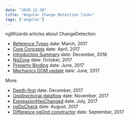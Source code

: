 ```yaml
---
date: "2018-12-30"
title: "Angular Change Detection links"
tags: ['angular']
---
```

ngWizards articles about ChangeDetection

* [Reference Types](https://blog.angularindepth.com/exploring-angular-dom-abstractions-80b3ebcfc02) date: March, 2017
* [Core Concepts](https://blog.angularindepth.com/everything-you-need-to-know-about-change-detection-in-angular-8006c51d206f) date: April, 2017
* [Introduction Summary](https://blog.angularindepth.com/a-gentle-introduction-into-change-detection-in-angular-33f9ffff6f10) date: December, 2018
* [NgZone](https://blog.angularindepth.com/do-you-still-think-that-ngzone-zone-js-is-required-for-change-detection-in-angular-16f7a575afef) date: October, 2017
* [Property Binding](https://blog.angularindepth.com/the-mechanics-of-property-bindings-update-in-angular-39c0812bc4ce) date: June, 2017
* [Mechanics DOM update](https://blog.angularindepth.com/the-mechanics-of-dom-updates-in-angular-3b2970d5c03d) date: June, 2017

More:
* [Depth-first](https://blog.angularindepth.com/he-who-thinks-change-detection-is-depth-first-and-he-who-thinks-its-breadth-first-are-both-usually-8b6bf24a63e6) date: December, 2017
* [Unidirectional dataflow](https://blog.angularindepth.com/he-who-thinks-change-detection-is-depth-first-and-he-who-thinks-its-breadth-first-are-both-usually-8b6bf24a63e6) date: November, 2017
* [ExpressionHasChanged](https://blog.angularindepth.com/everything-you-need-to-know-about-the-expressionchangedafterithasbeencheckederror-error-e3fd9ce7dbb4) date: July, 2017
* [ngDoCheck](https://blog.angularindepth.com/if-you-think-ngdocheck-means-your-component-is-being-checked-read-this-article-36ce63a3f3e5) date: August, 2017
* [Difference ngOnit constructor](https://blog.angularindepth.com/if-you-think-ngdocheck-means-your-component-is-being-checked-read-this-article-36ce63a3f3e5) date: September, 2017


